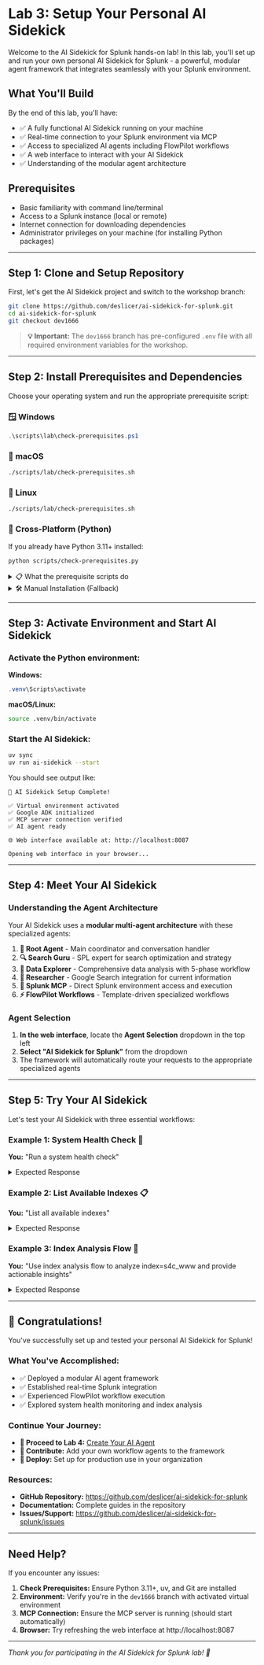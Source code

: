 # Lab 3: Setup Your Personal AI Sidekick

Welcome to the AI Sidekick for Splunk hands-on lab! In this lab, you'll set up and run your own personal AI Sidekick for Splunk - a powerful, modular agent framework that integrates seamlessly with your Splunk environment.

## What You'll Build

By the end of this lab, you'll have:
- ✅ A fully functional AI Sidekick running on your machine
- ✅ Real-time connection to your Splunk environment via MCP
- ✅ Access to specialized AI agents including FlowPilot workflows
- ✅ A web interface to interact with your AI Sidekick
- ✅ Understanding of the modular agent architecture

## Prerequisites

- Basic familiarity with command line/terminal
- Access to a Splunk instance (local or remote)
- Internet connection for downloading dependencies
- Administrator privileges on your machine (for installing Python packages)

---

## Step 1: Clone and Setup Repository

First, let's get the AI Sidekick project and switch to the workshop branch:

```bash
git clone https://github.com/deslicer/ai-sidekick-for-splunk.git
cd ai-sidekick-for-splunk
git checkout dev1666
```

> **💡 Important:** The `dev1666` branch has pre-configured `.env` file with all required environment variables for the workshop.

---

## Step 2: Install Prerequisites and Dependencies

Choose your operating system and run the appropriate prerequisite script:

### 🪟 Windows
```powershell
.\scripts\lab\check-prerequisites.ps1
```

### 🍎 macOS
```bash
./scripts/lab/check-prerequisites.sh
```

### 🐧 Linux
```bash
./scripts/lab/check-prerequisites.sh
```

### 🐍 Cross-Platform (Python)
If you already have Python 3.11+ installed:
```bash
python scripts/check-prerequisites.py
```

<details>
<summary>📋 What the prerequisite scripts do</summary>

The scripts will:
- ✅ Check for Python 3.11+ and install if needed
- ✅ Install `uv` (fast Python package manager)
- ✅ Create Python virtual environment using `uv`
- ✅ Install all project dependencies
- ✅ Verify Git installation
- ✅ Prepare your system for AI Sidekick

**Expected output:**
```
[SUCCESS] ✅ Python 3.11+ is installed
[SUCCESS] ✅ uv is installed and ready
[SUCCESS] ✅ Git is installed
[SUCCESS] ✅ Virtual environment created successfully
[SUCCESS] ✅ Dependencies installed successfully

Next Steps:
1. Activate Python environment: source .venv/bin/activate (macOS/Linux) or .venv\Scripts\activate (Windows)
2. Start AI Sidekick: uv run ai-sidekick --start
```
</details>

<details>
<summary>🛠️ Manual Installation (Fallback)</summary>

If the prerequisite scripts don't work for your system:

**Install Python 3.11+:**
- **Windows:** Download from [python.org](https://python.org)
- **macOS:** `brew install python@3.11` or download from [python.org](https://python.org)
- **Linux:** `sudo apt install python3.11` (Ubuntu/Debian) or `sudo yum install python3.11` (RHEL/CentOS)

**Install uv:**
```bash
# macOS/Linux
curl -LsSf https://astral.sh/uv/install.sh | sh

# Windows (PowerShell)
powershell -c "irm https://astral.sh/uv/install.ps1 | iex"
```

**Create virtual environment and install dependencies:**
```bash
uv venv
uv sync
```
</details>

---

## Step 3: Activate Environment and Start AI Sidekick

### Activate the Python environment:

**Windows:**
```powershell
.venv\Scripts\activate
```

**macOS/Linux:**
```bash
source .venv/bin/activate
```

### Start the AI Sidekick:
```bash
uv sync
uv run ai-sidekick --start
```

You should see output like:
```
🚀 AI Sidekick Setup Complete!

✅ Virtual environment activated
✅ Google ADK initialized
✅ MCP server connection verified
✅ AI agent ready

🌐 Web interface available at: http://localhost:8087

Opening web interface in your browser...
```

---

## Step 4: Meet Your AI Sidekick

### Understanding the Agent Architecture

Your AI Sidekick uses a **modular multi-agent architecture** with these specialized agents:

1. **🎯 Root Agent** - Main coordinator and conversation handler
2. **🔍 Search Guru** - SPL expert for search optimization and strategy
3. **🔬 Data Explorer** - Comprehensive data analysis with 5-phase workflow
4. **🧠 Researcher** - Google Search integration for current information
5. **🔧 Splunk MCP** - Direct Splunk environment access and execution
6. **⚡ FlowPilot Workflows** - Template-driven specialized workflows

### Agent Selection

1. **In the web interface**, locate the **Agent Selection** dropdown in the top left
2. **Select "AI Sidekick for Splunk"** from the dropdown
3. The framework will automatically route your requests to the appropriate specialized agents

---

## Step 5: Try Your AI Sidekick

Let's test your AI Sidekick with three essential workflows:

### Example 1: System Health Check 🏥

**You:** "Run a system health check"

<details>
<summary>Expected Response</summary>

The AI Sidekick will:
- Automatically delegate to the **System Health Check Flow** (FlowPilot workflow)
- Check Splunk connectivity and version
- Verify data ingestion (last 24 hours)
- Assess basic system performance
- Provide health recommendations and educational insights

**Sample Output:**
```
✅ System Health Check Complete

📊 System Overview:
- Splunk Version: 9.4.0 (Build: abc123)
- System Status: Healthy
- Data Flow: Active (1.2M events/24h)

🎯 Health Assessment:
- ✅ Splunk services running normally
- ✅ Data ingestion active
- ⚠️  Consider index optimization for better performance

📚 Educational Insights:
This health check verified your Splunk environment is ready for workshop activities.
```
</details>

### Example 2: List Available Indexes 📋

**You:** "List all available indexes"

<details>
<summary>Expected Response</summary>

The Splunk MCP agent will:
- Connect to your Splunk environment
- Retrieve all available indexes
- Show data volume and last update information
- Provide index usage recommendations

**Sample Output:**
```
📋 Available Splunk Indexes:

🔍 Core Indexes:
- main (2.1GB, last event: 2 minutes ago)
- _internal (890MB, last event: 30 seconds ago)
- _audit (45MB, last event: 1 minute ago)

🏢 Workshop Indexes:
- pas (1.5GB, last event: 5 minutes ago)
- security (780MB, last event: 3 minutes ago)

💡 Recommendation: Use 'pas' index for analysis exercises - it has rich sample data perfect for learning.
```
</details>

### Example 3: Index Analysis Flow 🔬

**You:** "Use index analysis flow to analyze index=s4c_www and provide actionable insights"

<details>
<summary>Expected Response</summary>

The **Index Analysis Flow** (FlowPilot workflow) will execute a comprehensive analysis:

**Phase 1: Data Collection** - Gather basic index information and samples
**Phase 2: Field Analysis** - Analyze field patterns and distributions  
**Phase 3: Pattern Recognition** - Identify trends and anomalies
**Phase 4: Volume Assessment** - Evaluate data volume and performance
**Phase 5: Insight Generation** - Generate actionable business insights

**Sample Output:**
```
🔬 Index Analysis Complete: s4c_www

📊 Analysis Summary:
- Total Events: 2,456,789 events
- Time Range: 30 days
- Primary Sourcetypes: access_combined (60%), error_log (25%), ssl_access (15%)
- Peak Activity: Business hours (9 AM - 6 PM) with weekend traffic

🎯 Actionable Insights:

🔒 Security Analyst:
- Monitor 404 error patterns (detected unusual spikes)
- Set up alerts for suspicious user agents and bot traffic
- Dashboard: | search index=s4c_www status=404 | stats count by clientip

⚙️ DevOps Engineer:
- SSL certificate errors increasing (5% of traffic)
- High response times during peak hours (>2s average)
- Monitor: | search index=s4c_www ssl_error | timechart span=1h count

📈 Business Analyst:
- Mobile traffic growing 25% month-over-month
- Popular content pages driving 70% of engagement
- Track: | search index=s4c_www | stats count by uri_path | sort -count

🚀 Next Steps:
1. Implement recommended dashboards
2. Set up automated monitoring alerts
3. Schedule regular index health checks
```
</details>

---

## 🎉 Congratulations!

You've successfully set up and tested your personal AI Sidekick for Splunk!

### What You've Accomplished:
- ✅ Deployed a modular AI agent framework
- ✅ Established real-time Splunk integration
- ✅ Experienced FlowPilot workflow execution
- ✅ Explored system health monitoring and index analysis

### Continue Your Journey:
- **🔗 Proceed to Lab 4:** [Create Your AI Agent](./create-your-ai-agent.md)
- **🌟 Contribute:** Add your own workflow agents to the framework
- **🚀 Deploy:** Set up for production use in your organization

### Resources:
- **GitHub Repository:** https://github.com/deslicer/ai-sidekick-for-splunk
- **Documentation:** Complete guides in the repository
- **Issues/Support:** https://github.com/deslicer/ai-sidekick-for-splunk/issues

---

## Need Help?

If you encounter any issues:

1. **Check Prerequisites:** Ensure Python 3.11+, uv, and Git are installed
2. **Environment:** Verify you're in the `dev1666` branch with activated virtual environment
3. **MCP Connection:** Ensure the MCP server is running (should start automatically)
4. **Browser:** Try refreshing the web interface at http://localhost:8087

---

*Thank you for participating in the AI Sidekick for Splunk lab! 🚀*